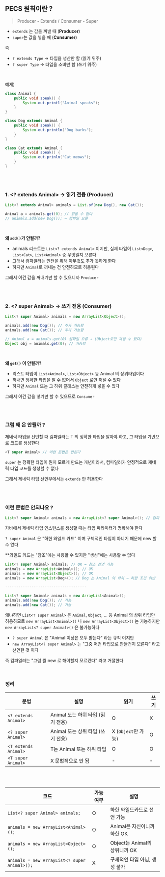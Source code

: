 ## PECS 원칙이란 ?

> Producer - Extends / Consumer - Super

- `extends` 는 값을 꺼낼 때 (**Producer**)
- `super`는 값을 넣을 때 (**Consumer**)

즉

- `? extends Type` → 타입을 생산만 함 (읽기 위주)
- `? super Type` → 타입을 소비만 함 (쓰기 위주)

</br>

예제)

```java
class Animal {
    public void speak() {
        System.out.printl("Animal speaks");
    }
}

class Dog extends Animal {
    public void speak() {
        System.out.println("Dog barks");
    }
}

class Cat extends Animal {
    public void speak() {
        System.out.prinln("Cat meows");
    }
}
```

</br>
</br>

### 1. <? extends Animal> → 읽기 전용 (Producer)

```java
List<? extends Animal> animals = List.of(new Dog(), new Cat());

Animal a = animals.get(0); // 읽을 수 없다
// animals.add(new Dog()); → 컴파일 오류
```

</br>

**왜 `add()`가 안될까?**

- animals 리스트는 `List<? extends Animal>` 이지만, 실제 타입이 `List<Dog>`, `List<Cat>`, `List<Animal>` 중 무엇일지 모른다
- 그래서 컴파일러는 안전을 위해 아무것도 추가 못하게 한다
- 하지만 `Animal`로 꺼내는 건 안전하므로 허용된다

그래서 이건 값을 꺼내기만 할 수 있으니까 `Producer`

</br>
</br>

### 2. <? super Animal> → 쓰기 전용 (Consumer)

```java
List<? super Animal> animals = new ArrayList<Object>();

animals.add(new Dog()); // 추가 가능함
animals.add(new Cat()); // 추가 가능함

// Animal a = animals.get(0) 컴파일 오류 → (Object로만 꺼낼 수 있다)
Object obj = animals.get(0); // 가능함
```

</br>

**왜 `get()` 이 안될까?**

- 리스트 타입이 `List<Animal>`, `List<Object>` 등 Animal 의 상위타입이다
- 꺼내면 정확한 타입을 알 수 없어서 `Object` 로만 꺼낼 수 있다
- 하지만 `Animal` 또는 그 하위 클래스는 안전하게 넣을 수 있다

그래서 이건 값을 넣기만 할 수 있으므로 `Consumer`

</br>
</br>

### 그럼 왜 <T super Animal> 은 안될까 ?

제네릭 타입을 선언할 때 컴파일러는 T 의 정확한 타입을 알아야 하고, 그 타입을 기반으로 코드를 생성한다

```java
<T super Animal> // 이런 문법은 안된다
```

`super` 는 정확한 타입이 뭔지 모르게 만드는 개념이라서, 컴파일러가 안정적으로 제네릭 타입 코드를 생성할 수 없다

그래서 제네릭 타입 선언부에서는 `extends` 만 허용한다

</br>
</br>

### 이런 문법은 안되나요 ?

```java
List<? super Animal> animals = new ArrayList<? super Animal>(); // 컴파일 오류
```

자바에서 제네릭 타입 인스턴스를 생성할 때는 타입 파라미터가 명확해야 한다

`? super Animal` 은 "하한 와일드 카드" 이며 구체적인 타입이 아니기 때문에 new 할 수 없다

\*\*와일드 카드는 "참조"에는 사용할 수 있지만 "생성"에는 사용할 수 없다

```java
List<? super Animal> animals; // OK → 참조 선언 가능
animals = new ArrayList<Animal>(); // OK
animals = new ArrayList<Object>(); // OK
animals = new ArrayList<Dog>(); // Dog 는 Animal 의 하위 → 하한 조건 위반

-------------------------------------

List<? super Animal> animals = new ArrayList<Animal>();
animals.add(new Dog()); // 가능
animals.add(new Cat()); // 가능
```

왜냐하면 `List<? super Animal>` 은 `Animal`, `Object`, ... 등 Animal 의 상위 타입만 허용하므로 `new ArrayList<Animal>()` 나 `new ArrayList<Object>()` 는 가능하지만 `new ArrayList<? super Animal>()` 은 불가능하다

- `? super Animal` 은 "Animal 이상은 모두 받는다" 라는 규칙 이지만
- `new ArrayList<? super Animal>` 는 "그중 어떤 타입으로 만들건지 모른다" 라고 선언한 것 이다

즉 컴파일러는 "그럼 뭘 new 로 해야할지 모르겠다" 라고 거절한다

</br>

### 정리

| 문법                 | 설명                              | 읽기                | 쓰기 |
| -------------------- | --------------------------------- | ------------------- | ---- |
| `<? extends Animal>` | Animal 또는 하위 타입 (읽기 전용) | O                   | X    |
| `<? super Animal>`   | Animal 또는 상위 타입 (쓰기 전용) | X (`Object`만 가능) | O    |
| `<T extends Animal>` | T는 Animal 또는 하위 타입         | O                   | O    |
| `<T super Animal>`   | X 문법적으로 안 됨                | -                   | -    |

</br>
</br>

| 코드                                         | 가능 여부 | 설명                          |
| -------------------------------------------- | --------- | ----------------------------- |
| `List<? super Animal> animals;`              | O         | 하한 와일드카드로 선언 가능   |
| `animals = new ArrayList<Animal>();`         | O         | Animal은 자신이니까 하한 OK   |
| `animals = new ArrayList<Object>();`         | O         | Object는 Animal의 상위니까 OK |
| `animals = new ArrayList<? super Animal>();` | X         | 구체적인 타입 아님, 생성 불가 |
